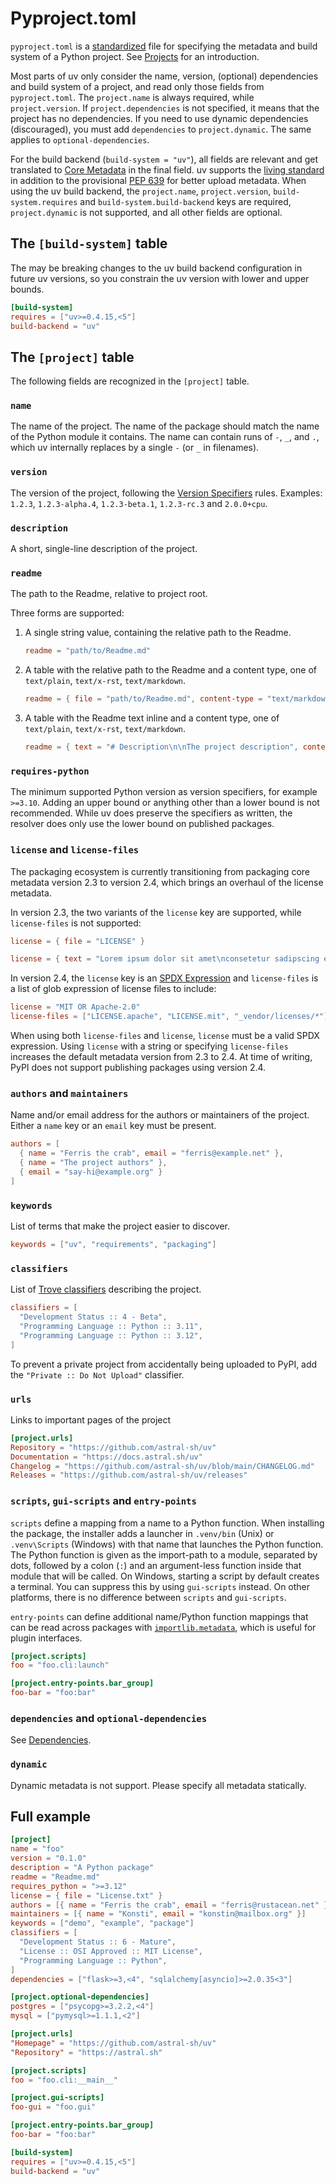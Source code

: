 # Pyproject.toml

`pyproject.toml` is a
[standardized](https://packaging.python.org/en/latest/specifications/pyproject-toml/) file for
specifying the metadata and build system of a Python project. See [Projects](../guides/projects.md)
for an introduction.

Most parts of uv only consider the name, version, (optional) dependencies and build system of a
project, and read only those fields from `pyproject.toml`. The `project.name` is always required,
while `project.version`. If `project.dependencies` is not specified, it means that the project has
no dependencies. If you need to use dynamic dependencies (discouraged), you must add `dependencies`
to `project.dynamic`. The same applies to `optional-dependencies`.

For the build backend (`build-system = "uv"`), all fields are relevant and get translated to
[Core Metadata](https://packaging.python.org/en/latest/specifications/core-metadata) in the final
field. uv supports the
[living standard](https://packaging.python.org/en/latest/specifications/core-metadata) in addition
to the provisional [PEP 639](https://peps.python.org/pep-0639/) for better upload metadata. When
using the uv build backend, the `project.name`, `project.version`, `build-system.requires` and
`build-system.build-backend` keys are required, `project.dynamic` is not supported, and all other
fields are optional.

## The `[build-system]` table

The may be breaking changes to the uv build backend configuration in future uv versions, so you
constrain the uv version with lower and upper bounds.

```toml
[build-system]
requires = ["uv>=0.4.15,<5"]
build-backend = "uv"
```

## The `[project]` table

The following fields are recognized in the `[project]` table.

### `name`

The name of the project. The name of the package should match the name of the Python module it
contains. The name can contain runs of `-`, `_`, and `.`, which uv internally replaces by a single
`-` (or `_` in filenames).

### `version`

The version of the project, following the
[Version Specifiers](https://packaging.python.org/en/latest/specifications/version-specifiers/)
rules. Examples: `1.2.3`, `1.2.3-alpha.4`, `1.2.3-beta.1`, `1.2.3-rc.3` and `2.0.0+cpu`.

### `description`

A short, single-line description of the project.

### `readme`

The path to the Readme, relative to project root.

Three forms are supported:

1. A single string value, containing the relative path to the Readme.

   ```toml
   readme = "path/to/Readme.md"
   ```

2. A table with the relative path to the Readme and a content type, one of `text/plain`,
   `text/x-rst`, `text/markdown`.

   ```toml
   readme = { file = "path/to/Readme.md", content-type = "text/markdown"  }
   ```

3. A table with the Readme text inline and a content type, one of `text/plain`, `text/x-rst`,
   `text/markdown`.

   ```toml
   readme = { text = "# Description\n\nThe project description", content-type = "text/markdown" }
   ```

### `requires-python`

The minimum supported Python version as version specifiers, for example `>=3.10`. Adding an upper
bound or anything other than a lower bound is not recommended. While uv does preserve the specifiers
as written, the resolver does only use the lower bound on published packages.

### `license` and `license-files`

The packaging ecosystem is currently transitioning from packaging core metadata version 2.3 to
version 2.4, which brings an overhaul of the license metadata.

In version 2.3, the two variants of the `license` key are supported, while `license-files` is not
supported:

```toml
license = { file = "LICENSE" }
```

```toml
license = { text = "Lorem ipsum dolor sit amet\nconsetetur sadipscing elitr." }
```

In version 2.4, the `license` key is an [SPDX Expression](https://spdx.org/licenses/) and
`license-files` is a list of glob expression of license files to include:

```toml
license = "MIT OR Apache-2.0"
license-files = ["LICENSE.apache", "LICENSE.mit", "_vendor/licenses/*"]
```

When using both `license-files` and `license`, `license` must be a valid SPDX expression. Using
`license` with a string or specifying `license-files` increases the default metadata version from
2.3 to 2.4. At time of writing, PyPI does not support publishing packages using version 2.4.

### `authors` and `maintainers`

Name and/or email address for the authors or maintainers of the project. Either a `name` key or an
`email` key must be present.

```toml
authors = [
  { name = "Ferris the crab", email = "ferris@example.net" },
  { name = "The project authors" },
  { email = "say-hi@example.org" }
]
```

### `keywords`

List of terms that make the project easier to discover.

```toml
keywords = ["uv", "requirements", "packaging"]
```

### `classifiers`

List of [Trove classifiers](https://pypi.org/classifiers/) describing the project.

```toml
classifiers = [
  "Development Status :: 4 - Beta",
  "Programming Language :: Python :: 3.11",
  "Programming Language :: Python :: 3.12",
]
```

To prevent a private project from accidentally being uploaded to PyPI, add the
`"Private :: Do Not Upload"` classifier.

### `urls`

Links to important pages of the project

```toml
[project.urls]
Repository = "https://github.com/astral-sh/uv"
Documentation = "https://docs.astral.sh/uv"
Changelog = "https://github.com/astral-sh/uv/blob/main/CHANGELOG.md"
Releases = "https://github.com/astral-sh/uv/releases"
```

### `scripts`, `gui-scripts` and `entry-points`

`scripts` define a mapping from a name to a Python function. When installing the package, the
installer adds a launcher in `.venv/bin` (Unix) or `.venv\Scripts` (Windows) with that name that
launches the Python function. The Python function is given as the import-path to a module, separated
by dots, followed by a colon (`:`) and an argument-less function inside that module that will be
called. On Windows, starting a script by default creates a terminal. You can suppress this by using
`gui-scripts` instead. On other platforms, there is no difference between `scripts` and
`gui-scripts`.

`entry-points` can define additional name/Python function mappings that can be read across packages
with [`importlib.metadata`](https://docs.python.org/3/library/importlib.metadata.html#entry-points),
which is useful for plugin interfaces.

```toml
[project.scripts]
foo = "foo.cli:launch"

[project.entry-points.bar_group]
foo-bar = "foo:bar"
```

### `dependencies` and `optional-dependencies`

See [Dependencies](../concepts/dependencies.md).

### `dynamic`

Dynamic metadata is not support. Please specify all metadata statically.

## Full example

```toml
[project]
name = "foo"
version = "0.1.0"
description = "A Python package"
readme = "Readme.md"
requires_python = ">=3.12"
license = { file = "License.txt" }
authors = [{ name = "Ferris the crab", email = "ferris@rustacean.net" }]
maintainers = [{ name = "Konsti", email = "konstin@mailbox.org" }]
keywords = ["demo", "example", "package"]
classifiers = [
  "Development Status :: 6 - Mature",
  "License :: OSI Approved :: MIT License",
  "Programming Language :: Python",
]
dependencies = ["flask>=3,<4", "sqlalchemy[asyncio]>=2.0.35<3"]

[project.optional-dependencies]
postgres = ["psycopg>=3.2.2,<4"]
mysql = ["pymysql>=1.1.1,<2"]

[project.urls]
"Homepage" = "https://github.com/astral-sh/uv"
"Repository" = "https://astral.sh"

[project.scripts]
foo = "foo.cli:__main__"

[project.gui-scripts]
foo-gui = "foo.gui"

[project.entry-points.bar_group]
foo-bar = "foo:bar"

[build-system]
requires = ["uv>=0.4.15,<5"]
build-backend = "uv"
```
